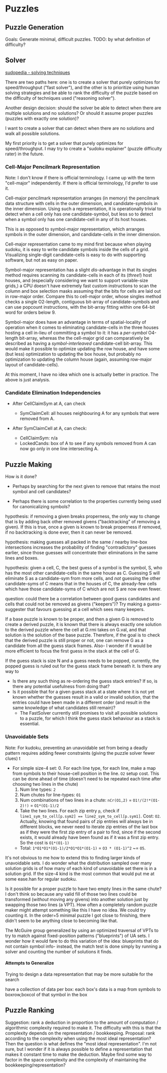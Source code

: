 <!-- SPDX-FileCopyrightText: 2020 David Fong -->
<!-- SPDX-License-Identifier: CC0-1.0 -->
# Puzzles

## Puzzle Generation

Goals: Generate minimal, difficult puzzles. TODO: by what definition of difficulty?

## Solver

[sudopedia - solving techniques](https://www.sudopedia.org/wiki/Solving_Technique)

There are two paths here: one is to create a solver that purely optimizes for speed/throughput ("fast solver"), and the other is to prioritize using human solving strategies and be able to rank the difficulty of the puzzle based on the difficulty of techniques used ("reasoning solver").

Another design decision: should the solver be able to detect when there are multiple solutions and no solutions? Or should it assume proper puzzles (puzzles with exactly one solution)?

I want to create a solver that can detect when there are no solutions and walk all possible solutions.

My first priority is to get a solver that purely optimizes for speed/throughput. I may try to create a "sudoku explainer" (puzzle difficulty rater) in the future.

### Cell-Major Pencilmark Representation

Note: I don't know if there is official terminology. I came up with the term "cell-major" independently. If there is official terminology, I'd prefer to use it.

Cell-major pencilmark representation arranges (in memory) the pencilmark data structure with cells in the outer dimension, and candidate-symbols in the inner dimension. Using such a representation, it is operationally trivial to detect when a cell only has one candidate-symbol, but less so to detect when a symbol only has one candidate-cell in any of its host houses.

This is as opposed to symbol-major representation, which arranges symbols in the outer dimension, and candidate-cells in the inner dimension.

Cell-major representation came to my mind first because when playing sudoku, it is easy to write candidate symbols inside the cells of a grid. Visualizing single-digit candidate-cells is easy to do with supporting software, but not as easy on paper.

Symbol-major representation has a slight _dis_-advantage in that its singles method requires scanning its candidate-cells in each of its (_three!_) host houses, and (especially considering we want to support variable-size grids,) a CPU doesn't have extremely fast custom instructions to scan the column and box selection masks assuming that the bits for cells are laid out in row-major order. Compare this to cell-major order, whose singles method checks a single O2-length, contiguous bit-array of candidate-symbols and can use popcount instructions, with the bit-array fitting within one 64-bit word for orders below 9.

Symbol-major does have an advantage in terms of spatial-locality of operation when it comes to eliminating candidate-cells in the three houses hosting a cell in-lieu of committing a symbol to it: it has a _per-symbol_ O4-length bit-array, whereas the the cell-major grid can comparatively be described as having a _symbol-interleaved_ candidate-cell bit-array. This would make it possible to optimize updating the row house, and have some (but less) optimization to updating the box house, but probably no optimization to updating the column house (again, assuming row-major layout of candidate-cells).

At this moment, I have no idea which one is actually better in practice. The above is just analysis.

### Candidate Elimination Independencies

- After CellClaimSym at A, can check
  - SymClaimCell: all houses neighbouring A for any symbols that were removed from A.

- After SymClaimCell at A, can check:
  - CellClaimSym: n/a
  - LockedCands: box of A to see if any symbols removed from A can now go only in one line intersecting A.

## Puzzle Making

How is it done?

- Perhaps by searching for the next given to remove that retains the most symbol and cell candidates?

- Perhaps there is some correlation to the properties currently being used for canonicalizing symbols?

hypothesis: if removing a given breaks properness, the only way to change that is by adding back other removed givens ("backtracking" of removing a given). If this is true, once a given is known to break properness if removed, if no backtracking is done ever, then it can never be removed.

hypothesis: making guesses all packed in the same / nearby line-box intersections increases the probability of finding "contradictory" guesses earlier, since those guesses will concentrate their eliminations in the same lines and boxes.

hypothesis: given a cell, C, the best guess of a symbol is the symbol, S, who has the most other candidate-cells in the same house as C. Guessing S will eliminate S as a candidate-sym from more cells, and _not_ guessing the other candidate-syms of C means that in the houses of C, the already-few cells which have those candidate-syms of C which are not S are now even fewer.

question: could there be a correlation between good guess candidates and cells that could not be removed as givens ("keepers")? Try making a guess-suggester that favours guessing at a cell which sees many keepers.

If a base puzzle is known to be proper, and then a given G is removed to create a derived puzzle, it is known that there is always exactly one solution to the derived puzzle where the cell at G.rmi takes on G.val, and that solution is the solution of the base puzzle. Therefore, if the goal is to check that the derived puzzle is still proper or not, one can remove G as a candidate from all the guess stack frames. Also- I wonder if it would be more efficient to focus the first guess in the stack at the cell of G.

If the guess stack is size N and a guess needs to be popped, currently, the popped guess is ruled out for the guess stack frame beneath it. Is there any way to
-  Is there any such thing as re-ordering the guess stack entries? If so, is there any potential usefulness from doing that?
  - Is it possible that for a given guess stack at a state where it is not yet known whether the guesses result in a valid or invalid solution, that the entries could have been made in a different order (and result in the same knowledge of what candidates still remain)?
    - The FastSolver currently still promises to visit all possible solutions to a puzzle, for which I think the guess stack behaviour as a stack is essential.

### Unavoidable Sets

Note: For kudoku, preventing an unavoidable set from being a deadly pattern requires adding fewer constraints (giving the puzzle solver fewer clues) t

- For simple size-4 set:
  0. For each line type, for each line, make a map from symbols to their house-cell position in the line. `O2` setup cost. This can be done ahead of time (doesn't need to be repeated each time after choosing two lines in the chute)
  1. Num line types: `2`
  2. Num chutes for line-types: `O1`
  3. Num combinations of two lines in a chute: `nCr(O1,2)` = `O1!/(2!*(O1-2)!)` = `O1*(O1-1)/2`
  4. Take the two lines. For each zip entry `p`, check if `line1_sym_to_cell[p.sym2] == line2_sym_to_cell[p.sym1]`. Cost: `O2`. Actually, knowing that found pairs of zip entries will always be in different blocks, we never need to iterate zip entries of the last box as if they were the first zip entry of a pair to find, since if the second exists, it would already have been found as if it was a first zip entry. So the cost is `O1*(O1-1)`
  - Total: `1*O1*O1*(O1-1)/2*O1*O1*(O1-1)` = `O3 * (O1-1)^2` ~= `O5`.

It's not obvious to me how to extend this to finding larger kinds of unavoidable sets. I do wonder what the distribution sampled over many solution grids is of how many of each kind of unavoidable set there is in a solution grid. If the size-4 kind is the most common that would put me at some ease.han for regular sudoku.

Is it possible for a proper puzzle to have two empty lines in the same chute? I don't think so because any valid fill of those two lines could be transformed (_without_ moving any givens) into another solution just by swapping those two lines (a VPT). How often a completely random puzzle maker might attempt something like this I have no idea. We could try counting it. In the order=5 minimal puzzle I got close to finishing, there didn't seem to be anything close to becoming like that.

The McGuire group generalized by using an optimized traversal of VPTs to try to match against fixed-position patterns ("blueprints") of UA sets. I wonder how it would fare to do this variation of the idea: blueprints that do not contain symbol info- instead, the match test is done simply by running a solver and counting the number of solutions it finds.

#### Attempts to Generalize

Trying to design a data representation that may be more suitable for the search

have a collection of data per box:
each box's data is a map from symbols to boxrow,boxcol of that symbol in the box

## Puzzle Ranking

Suggestion: rank a deduction in proportion to the amount of computation / algorithmic complexity required to make it. The difficulty with this is that the complexity depends on the representation / bookkeeping. Proposal: rank according to the complexity when using the most ideal representation? Then the question is what defines the "most ideal representation". I'm not sure, but I wonder if it is always possible to define a representation that makes it constant time to make the deduction. Maybe find some way to factor in the space complexity and the complexity of maintaining the bookkeeping/representation?
